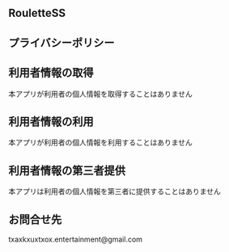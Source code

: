 ## RouletteSS
## プライバシーポリシー


<h2>利用者情報の取得</h2>
<p>本アプリが利用者の個人情報を取得することはありません</p>
<h2>利用者情報の利用</h2>
<p>本アプリが利用者の個人情報を利用することはありません</p>
<h2>利用者情報の第三者提供</h2>
<p>本アプリは利用者の個人情報を第三者に提供することはありません</p>

<h2>お問合せ先</h2>
<p>txaxkxuxtxox.entertainment@gmail.com</p>



